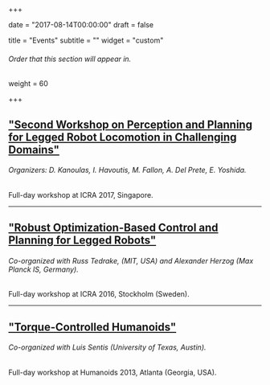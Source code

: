 +++

date = "2017-08-14T00:00:00"
draft = false

title = "Events"
subtitle = ""
widget = "custom"

###### Order that this section will appear in.
weight = 60

+++

## ["Second Workshop on Perception and Planning for Legged Robot Locomotion in Challenging Domains"](https://icra2017wslocomotion.wordpress.com/) 
###### Organizers: D. Kanoulas, I. Havoutis, M. Fallon, A. Del Prete, E. Yoshida. 
Full-day workshop at ICRA 2017, Singapore. 

---

## ["Robust Optimization-Based Control and Planning for Legged Robots"](http://webdav.tuebingen.mpg.de/robust_mpc_legged_robots/)
###### Co-organized with Russ Tedrake, (MIT, USA) and Alexander Herzog (Max Planck IS, Germany).
Full-day workshop at ICRA 2016, Stockholm (Sweden).

---

## ["Torque-Controlled Humanoids"](https://www.codyco.eu/index.php/workshop-humanoids2013)
###### Co-organized with Luis Sentis (University of Texas, Austin). 
Full-day workshop at Humanoids 2013, Atlanta (Georgia, USA).